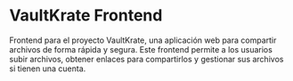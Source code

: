 # VaultKrate Frontend

Frontend para el proyecto VaultKrate, una aplicación web para compartir archivos de forma rápida y segura. Este frontend permite a los usuarios subir archivos, obtener enlaces para compartirlos y gestionar sus archivos si tienen una cuenta.
